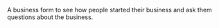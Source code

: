 A business form to see how people started their business and ask them questions about the business.
